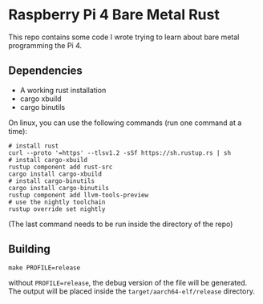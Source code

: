 # Raspberry Pi 4 Bare Metal Rust

This repo contains some code I wrote trying to learn about bare metal
programming the Pi 4.

## Dependencies

* A working rust installation
* cargo xbuild
* cargo binutils

On linux, you can use the following commands (run one command at a time):

```shell
# install rust
curl --proto '=https' --tlsv1.2 -sSf https://sh.rustup.rs | sh
# install cargo-xbuild
rustup component add rust-src
cargo install cargo-xbuild
# install cargo-binutils
cargo install cargo-binutils
rustup component add llvm-tools-preview
# use the nightly toolchain
rustup override set nightly
```
(The last command needs to be run inside the directory of the repo)

## Building

```shell
make PROFILE=release
```

without `PROFILE=release`, the debug version of the file will be generated. The
output will be placed inside the `target/aarch64-elf/release` directory.

